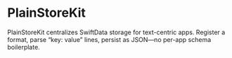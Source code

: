 # PlainStoreKit
PlainStoreKit centralizes SwiftData storage for text-centric apps. Register a format, parse “key: value” lines, persist as JSON—no per-app schema boilerplate.
